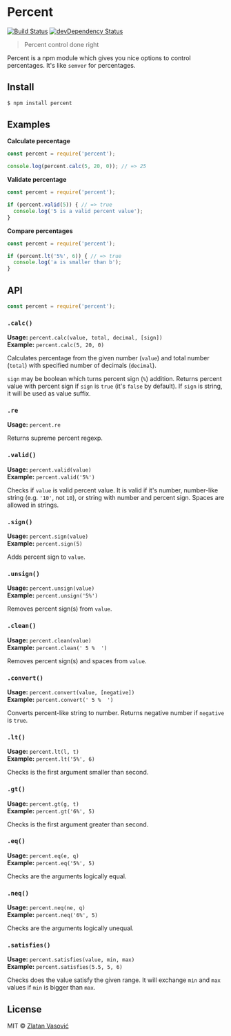 # Percent

[![Build Status](https://travis-ci.org/zdroid/percent.svg?branch=master)](https://travis-ci.org/zdroid/percent)
[![devDependency Status](https://david-dm.org/zdroid/percent/dev-status.svg)](https://david-dm.org/zdroid/percent#info=devDependencies)

> Percent control done right

Percent is a npm module which gives you nice options to control percentages.
It's like `semver` for percentages.

## Install

```bash
$ npm install percent
```

## Examples

**Calculate percentage**

```js
const percent = require('percent');

console.log(percent.calc(5, 20, 0)); // => 25
```

**Validate percentage**

```js
const percent = require('percent');

if (percent.valid(5)) { // => true
  console.log('5 is a valid percent value');
}
```

**Compare percentages**

```js
const percent = require('percent');

if (percent.lt('5%', 6)) { // => true
  console.log('a is smaller than b');
}
```

## API

```js
const percent = require('percent');
```

### `.calc()`

**Usage:** `percent.calc(value, total, decimal, [sign])`  
**Example:** `percent.calc(5, 20, 0)`

Calculates percentage from the given number (`value`) and total number
(`total`) with specified number of decimals (`decimal`).

`sign` may be boolean which turns percent sign (`%`) addition. Returns percent
value with percent sign if `sign` is `true` (it's `false` by default). If
`sign` is string, it will be used as value suffix.

### `.re`

**Usage:** `percent.re`

Returns supreme percent regexp.

### `.valid()`

**Usage:** `percent.valid(value)`  
**Example:** `percent.valid('5%')`

Checks if `value` is valid percent value. It is valid if it's number,
number-like string (e.g. `'10'`, not `10`), or string with number and percent
sign. Spaces are allowed in strings.

### `.sign()`

**Usage:** `percent.sign(value)`  
**Example:** `percent.sign(5)`

Adds percent sign to `value`.

### `.unsign()`

**Usage:** `percent.unsign(value)`  
**Example:** `percent.unsign('5%')`

Removes percent sign(s) from `value`.

### `.clean()`

**Usage:** `percent.clean(value)`  
**Example:** `percent.clean(' 5 %  ')`

Removes percent sign(s) and spaces from `value`.

### `.convert()`

**Usage:** `percent.convert(value, [negative])`  
**Example:** `percent.convert(' 5 %  ')`

Converts percent-like string to number. Returns negative number if `negative`
is `true`.

### `.lt()`

**Usage:** `percent.lt(l, t)`  
**Example:** `percent.lt('5%', 6)`

Checks is the first argument smaller than second.

### `.gt()`

**Usage:** `percent.gt(g, t)`  
**Example:** `percent.gt('6%', 5)`

Checks is the first argument greater than second.

### `.eq()`

**Usage:** `percent.eq(e, q)`  
**Example:** `percent.eq('5%', 5)`

Checks are the arguments logically equal.

### `.neq()`

**Usage:** `percent.neq(ne, q)`  
**Example:** `percent.neq('6%', 5)`

Checks are the arguments logically unequal.

### `.satisfies()`

**Usage:** `percent.satisfies(value, min, max)`  
**Example:** `percent.satisfies(5.5, 5, 6)`

Checks does the value satisfy the given range. It will exchange `min` and `max`
values if `min` is bigger than `max`.

## License

MIT &copy; [Zlatan Vasović](https://github.com/zdroid)
